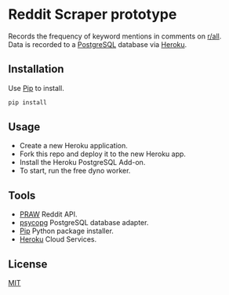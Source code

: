 # Reddit Scraper prototype

Records the frequency of keyword mentions in comments on [r/all](https://www.reddit.com/r/all/).  
Data is recorded to a [PostgreSQL](https://www.postgresql.org) database via [Heroku](https://heroku.com).

## Installation

Use [Pip](https://pip.pypa.io/en/stable/) to install.

```bash
pip install
```

## Usage

* Create a new Heroku application.
* Fork this repo and deploy it to the new Heroku app.
* Install the Heroku PostgreSQL Add-on.
* To start, run the free dyno worker.

## Tools

* [PRAW](https://praw.readthedocs.io/en/latest/) Reddit API.  
* [psycopg](https://www.psycopg.org) PostgreSQL database adapter.  
* [Pip](https://pip.pypa.io/en/stable/) Python package installer.  
* [Heroku](https://heroku.com) Cloud Services.  

## License
[MIT](https://choosealicense.com/licenses/mit/)
